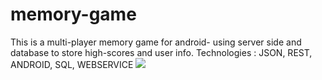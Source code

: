 # memory-game
This is a multi-player memory game for android- using server side and database to store high-scores and user info. Technologies  : JSON, REST, ANDROID, SQL, WEBSERVICE
<img src="https://cloud.githubusercontent.com/assets/25622557/24327449/608f8ea6-1186-11e7-8350-1bec624e7b4c.png"/>

